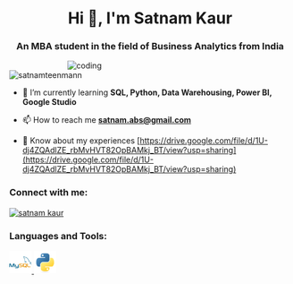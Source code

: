 
<h1 align="center">Hi 👋, I'm Satnam Kaur</h1>
<h3 align="center">An MBA student in the field of Business Analytics from India</h3>

<img align="right" alt="coding" width="400" sre="https://gifdb.com/images/high/programming-coding-kira-lena-urzendowsky-yl7f6xjkodtr9eul.gif">

<p align="left"> <img src="https://komarev.com/ghpvc/?username=satnamteenmann&label=Profile%20views&color=0e75b6&style=flat" alt="satnamteenmann" /> </p>

- 🌱 I’m currently learning **SQL, Python, Data Warehousing, Power BI, Google Studio**

- 📫 How to reach me **satnam.abs@gmail.com**

- 📄 Know about my experiences [https://drive.google.com/file/d/1U-dj4ZQAdlZE_rbMvHVT82OpBAMkj_BT/view?usp=sharing](https://drive.google.com/file/d/1U-dj4ZQAdlZE_rbMvHVT82OpBAMkj_BT/view?usp=sharing)

<h3 align="left">Connect with me:</h3>
<p align="left">
<a href="https://linkedin.com/in/satnam kaur" target="blank"><img align="center" src="https://raw.githubusercontent.com/rahuldkjain/github-profile-readme-generator/master/src/images/icons/Social/linked-in-alt.svg" alt="satnam kaur" height="30" width="40" /></a>
</p>

<h3 align="left">Languages and Tools:</h3>
<p align="left"> <a href="https://www.mysql.com/" target="_blank" rel="noreferrer"> <img src="https://raw.githubusercontent.com/devicons/devicon/master/icons/mysql/mysql-original-wordmark.svg" alt="mysql" width="40" height="40"/> </a> <a href="https://www.python.org" target="_blank" rel="noreferrer"> <img src="https://raw.githubusercontent.com/devicons/devicon/master/icons/python/python-original.svg" alt="python" width="40" height="40"/> </a> </p>
